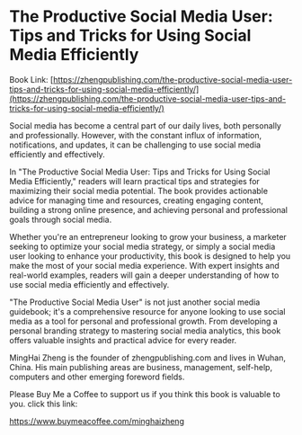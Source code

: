 # The Productive Social Media User: Tips and Tricks for Using Social Media Efficiently

Book Link: [https://zhengpublishing.com/the-productive-social-media-user-tips-and-tricks-for-using-social-media-efficiently/](https://zhengpublishing.com/the-productive-social-media-user-tips-and-tricks-for-using-social-media-efficiently/)

Social media has become a central part of our daily lives, both personally and professionally. However, with the constant influx of information, notifications, and updates, it can be challenging to use social media efficiently and effectively.

In "The Productive Social Media User: Tips and Tricks for Using Social Media Efficiently," readers will learn practical tips and strategies for maximizing their social media potential. The book provides actionable advice for managing time and resources, creating engaging content, building a strong online presence, and achieving personal and professional goals through social media.

Whether you're an entrepreneur looking to grow your business, a marketer seeking to optimize your social media strategy, or simply a social media user looking to enhance your productivity, this book is designed to help you make the most of your social media experience. With expert insights and real-world examples, readers will gain a deeper understanding of how to use social media efficiently and effectively.

"The Productive Social Media User" is not just another social media guidebook; it's a comprehensive resource for anyone looking to use social media as a tool for personal and professional growth. From developing a personal branding strategy to mastering social media analytics, this book offers valuable insights and practical advice for every reader.

MingHai Zheng is the founder of zhengpublishing.com and lives in Wuhan, China. His main publishing areas are business, management, self-help, computers and other emerging foreword fields.

Please Buy Me a Coffee to support us if you think this book is valuable to you. click this link:

https://www.buymeacoffee.com/minghaizheng
